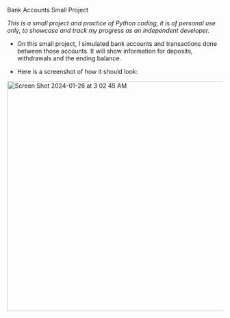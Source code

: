 Bank Accounts Small Project

*This is a small project and practice of Python coding, it is of personal use only, to showcase and track my progress as an independent developer.*

- On this small project, I simulated bank accounts and transactions done between those accounts. It will show information for deposits, withdrawals and the ending balance.

- Here is a screenshot of how it should look:




<img width="537" alt="Screen Shot 2024-01-26 at 3 02 45 AM" src="https://github.com/Christkd/Bank_Accounts/assets/111746737/322a4ced-25b6-4870-950c-1f21a3cf5508">
